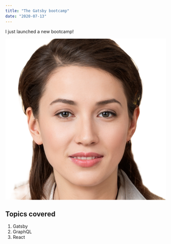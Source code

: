 ```yaml
---
title: "The Gatsby bootcamp"
date: "2020-07-13"
---
```


I just launched a new bootcamp!

![womanpic](./womanpic.png)

## Topics covered

1. Gatsby
2. GraphQL
3. React